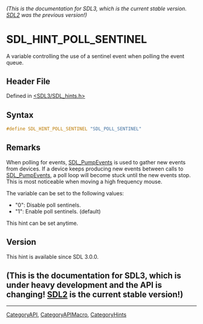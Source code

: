 ###### (This is the documentation for SDL3, which is the current stable version. [SDL2](https://wiki.libsdl.org/SDL2/) was the previous version!)
# SDL_HINT_POLL_SENTINEL

A variable controlling the use of a sentinel event when polling the event queue.

## Header File

Defined in [<SDL3/SDL_hints.h>](https://github.com/libsdl-org/SDL/blob/main/include/SDL3/SDL_hints.h)

## Syntax

```c
#define SDL_HINT_POLL_SENTINEL "SDL_POLL_SENTINEL"
```

## Remarks

When polling for events, [SDL_PumpEvents](SDL_PumpEvents) is used to gather
new events from devices. If a device keeps producing new events between
calls to [SDL_PumpEvents](SDL_PumpEvents), a poll loop will become stuck
until the new events stop. This is most noticeable when moving a high
frequency mouse.

The variable can be set to the following values:

- "0": Disable poll sentinels.
- "1": Enable poll sentinels. (default)

This hint can be set anytime.

## Version

This hint is available since SDL 3.0.0.

## (This is the documentation for SDL3, which is under heavy development and the API is changing! [SDL2](https://wiki.libsdl.org/SDL2/) is the current stable version!)



----
[CategoryAPI](CategoryAPI), [CategoryAPIMacro](CategoryAPIMacro), [CategoryHints](CategoryHints)

